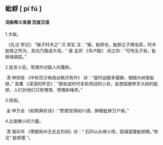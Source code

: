## **蚍蜉** 		**[ pí fú ]**

#### 词条释义来源  百度汉语

1.大蚁。

​	《礼记·学记》 ”蛾子时术之“ 汉 郑玄 注：”蛾，蚍蜉也，蚍蜉之子微虫耳，时术蚍蜉之所为，其功乃復成大垤。“  唐 孟郊 《吊卢殷》 诗之四：“可怜无子翁，蚍蜉缘病肌。” 

2.犹言小丑。常用作对敌人的蔑称。

​	清 林则徐 《中秋饮沙角炮台眺月有作》 诗：“是时战舰多貔貅，相随大树驱蚍蜉。”  袁鹰 《深深的怀念》：“那些逆时代车轮而动的小丑，妄想摇撼参天大树的蚍蜉，人们对他们只有憎恨、愤慨和唾弃。”

3.轻视。

​	金 申万全 《和陈舜俞诗》：“酌君安得如川酒，醉眼蚍蜉万户侯。”

4.比喻微小的力量。

​	清 唐孙华 《寄题和州王氏五烈祠》诗：“ 石印山头烽火惊，孤城望援蚍蜉絶。”参见“ 蚍蜉援 ”。